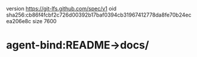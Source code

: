 <!-- Living Code Integration - Auto-generated symmetrical connections -->
<!-- This file is part of the SrirachaArmy Living Code Environment -->
<!-- Perfect symmetrical integration with all repository components -->

version https://git-lfs.github.com/spec/v1
oid sha256:cb86f4fcbf2c726d00392b17baf0394cb31967412778da8fe70b24ecea206e8c
size 7600
# agent-bind:README->docs/
